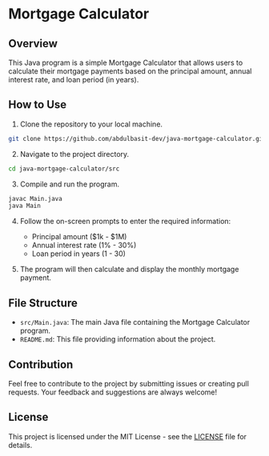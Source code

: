 # Mortgage Calculator

## Overview

This Java program is a simple Mortgage Calculator that allows users to calculate their mortgage payments based on the principal amount, annual interest rate, and loan period (in years).

## How to Use

1. Clone the repository to your local machine.

```bash
git clone https://github.com/abdulbasit-dev/java-mortgage-calculator.git
```

2. Navigate to the project directory.

```bash
cd java-mortgage-calculator/src
```

3. Compile and run the program.

```bash
javac Main.java
java Main
```

4. Follow the on-screen prompts to enter the required information:

   - Principal amount ($1k - $1M)
   - Annual interest rate (1% - 30%)
   - Loan period in years (1 - 30)

5. The program will then calculate and display the monthly mortgage payment.

## File Structure

- `src/Main.java`: The main Java file containing the Mortgage Calculator program.
- `README.md`: This file providing information about the project.

## Contribution

Feel free to contribute to the project by submitting issues or creating pull requests. Your feedback and suggestions are always welcome!

## License

This project is licensed under the MIT License - see the [LICENSE](LICENSE) file for details.